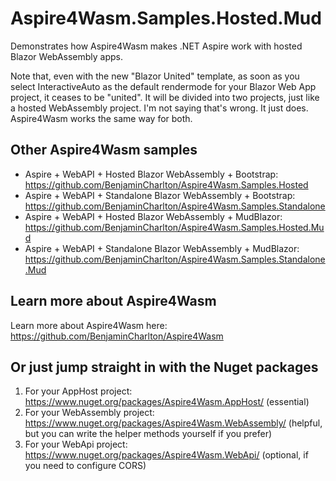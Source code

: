 # Aspire4Wasm.Samples.Hosted.Mud

Demonstrates how Aspire4Wasm makes .NET Aspire work with hosted Blazor WebAssembly apps.

Note that, even with the new "Blazor United" template, as soon as you select InteractiveAuto as the default rendermode for your Blazor Web App project, it ceases to be "united". It will be divided into two projects, just like a hosted WebAssembly project. I'm not saying that's wrong. It just does. Aspire4Wasm works the same way for both.

## Other Aspire4Wasm samples
* Aspire + WebAPI + Hosted Blazor WebAssembly + Bootstrap: https://github.com/BenjaminCharlton/Aspire4Wasm.Samples.Hosted
* Aspire + WebAPI + Standalone Blazor WebAssembly + Bootstrap: https://github.com/BenjaminCharlton/Aspire4Wasm.Samples.Standalone
* Aspire + WebAPI + Hosted Blazor WebAssembly + MudBlazor: https://github.com/BenjaminCharlton/Aspire4Wasm.Samples.Hosted.Mud
* Aspire + WebAPI + Standalone Blazor WebAssembly + MudBlazor: https://github.com/BenjaminCharlton/Aspire4Wasm.Samples.Standalone.Mud

## Learn more about Aspire4Wasm

Learn more about Aspire4Wasm here: https://github.com/BenjaminCharlton/Aspire4Wasm

## Or just jump straight in with the Nuget packages

1. For your AppHost project: https://www.nuget.org/packages/Aspire4Wasm.AppHost/ (essential)
2. For your WebAssembly project: https://www.nuget.org/packages/Aspire4Wasm.WebAssembly/ (helpful, but you can write the helper methods yourself if you prefer)
3. For your WebApi project: https://www.nuget.org/packages/Aspire4Wasm.WebApi/ (optional, if you need to configure CORS)
